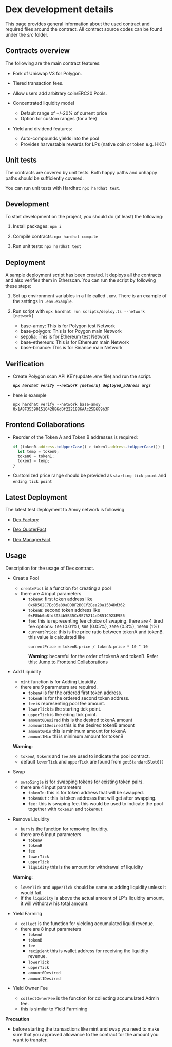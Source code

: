 # Dex development details

This page provides general information about the used contract and required files around the contract. All contract source codes can be found under the _src_ folder.

## Contracts overview

The following are the main contract features:

- Fork of Uniswap V3 for Polygon.

- Tiered transaction fees.
- Allow users add arbitrary coin/ERC20 Pools.
- Concentrated liquidity model
  - Default range of +/-20% of current price
  - Option for custom ranges (for a fee)
- Yield and dividend features:
  - Auto-compounds yields into the pool
  - Provides harvestable rewards for LPs (native coin or token e.g. HKD)

## Unit tests

The contracts are covered by unit tests. Both happy paths and unhappy
paths should be sufficiently covered.

You can run unit tests with Hardhat: `npx hardhat test`.

## Development

To start development on the project, you should do (at least) the following:

1. Install packages: `npm i`

1. Compile contracts: `npx hardhat compile`
1. Run unit tests: `npx hardhat test`

## Deployment

A sample deployment script has been created. It deploys all the contracts and also verifies them in Etherscan. You can run the script by following these steps:

1. Set up environment variables in a file called `.env`. There is an example of the settings in `.env.example`.
1. Run script with `npx hardhat run scripts/deploy.ts --network [network]`

   - base-amoy: This is for Polygon test Network
   - base-polygon: This is for Poygon main Network
   - sepolia: This is for Ethereum test Network
   - base-ethereum: This is for Ethereum main Network
   - base-binance: This is for Binance main Network

## Verification

- Create Polygon scan API KEY(update .env file) and run the script.

  **_`npx hardhat verify --network [network] deployed_address args`_**

- here is example

  `npx hardhat verify --network base-amoy 0x1A8F35390151042886dDf2221886AAc25E689b3F`

## Frontend Collaborations

- Reorder of the Token A and Token B addresses is required:
  ```javascript
  if (token0.address.toUpperCase() > token1.address.toUpperCase()) {
    let temp = token0;
    token0 = token1;
    token1 = temp;
  }
  ```
- Customized price range should be provided as `starting tick point` and `ending tick point`

## Latest Deployment

The latest test deployment to Amoy network is following

- [Dex Factory](https://amoy.polygonscan.com/address/0x1901C8eb95DFbB5fF298c71262611B50483E25Ad)

- [Dex QuoterFact](https://amoy.polygonscan.com/address/0x58464BAF76165a2c86e49eb46995c94B32498DF9)
- [Dex ManagerFact](https://amoy.polygonscan.com/address/0x6DE99046531728De9763cCeD37d8014a46B1BD4a)

## Usage

Description for the usage of Dex contract.

- Creat a Pool

  - `createPool` is a function for creating a pool
  - there are 4 input parameters
    - `tokenA`: first token address like `0x6D502C7Ec05e89aDDBF2B0Cf2Eea28a1534Dd362`
    - `tokenB`: second token address like `0xF8bb0a8fd3A54b5B35Cc9E75214eD851C923E9E5`
    - `fee`: this is representing fee choice of swaping.
      there are 4 tired fee options: `100` (0.01%), `500` (0.05%), `3000` (0.3%), `10000` (1%)
    - `currentPrice`: this is the price ratio between tokenA and tokenB.
      this value is calculated like
      ```
      currentPrice = tokenB.price / tokenA.price * 10 ^ 10
      ```
      **Warning**: becareful for the order of tokenA and tokenB.
      Refer this: [Jump to Frontend Collaborations](#frontend-collaborations)

- Add Liquidity

  - `mint` function is for Adding Liquidity.
  - there are 9 parameters are required.
    - `tokenA` is for the ordered first token address.
    - `tokenB` is for the ordered second token address.
    - `fee` is representing pool fee amount.
    - `lowerTick` is the starting tick point.
    - `upperTick` is the eding tick point.
    - `amount0Desired` this is the desired tokenA amount
    - `aomount1Desired` this is the desired tokenB amount
    - `amount0Min` this is minimum amount for tokenA
    - `amount1Min` thi is minimum amount for tokenB

  **Warning**:

  - `tokenA`, `tokenB` and `fee` are used to indicate the pool contract.
  - default `lowerTick` and `upperTick` are found from `getStandardSlot0()`

- Swap

  - `swapSingle` is for swapping tokens for existing token pairs.
  - there are 4 input parameters
    - `tokenIn`: this is for token address that will be swapped.
    - `tokenOut` : this is token addresss that will get after swapping.
    - `fee` : this is swaping fee. this would be used to indicate the pool together with `tokenIn` and `tokenOut`

- Remove Liquidity

  - `burn` is the function for removing liquidity.
  - there are 6 input parameters
    - `tokenA`
    - `tokenB`
    - `fee`
    - `lowerTick`
    - `upperTick`
    - `liquidity` this is the amount for withdrawal of liquidity

  **Warning**:

  - `lowerTick` and `upperTick` should be same as adding liquidity unless it would fail.
  - if the `liquidity` is above the actual amount of LP's liquidity amount, it will withdraw his total amount.

- Yield Farming

  - `collect` is the function for yielding accumulated liquid revenue.
  - there are 8 input parameters
    - `tokenA`
    - `tokenB`
    - `fee`
    - `recipient` this is wallet address for receiving the liquidity revenue.
    - `lowerTick`
    - `upperTick`
    - `amount0Desired`
    - `amount1Desired`

- Yield Owner Fee
  - `collectOwnerFee` is the function for collecting accumulated Admin fee.
  - this is similar to Yield Farmining

**Precaution**

- before starting the transactions like mint and swap you need to make sure that you approved allowance to the contract for the amount you want to transfer.
